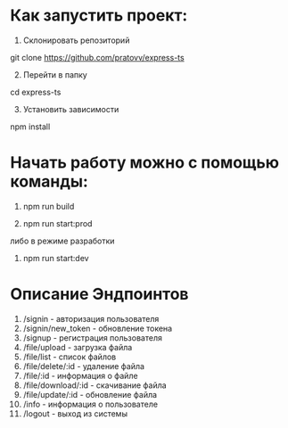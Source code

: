 # Как запустить проект:

1. Склонировать репозиторий

git clone https://github.com/pratovv/express-ts

2. Перейти в папку

cd express-ts

3. Установить зависимости

npm install

# Начать работу можно с помощью команды:

1. npm run build

2. npm run start:prod

либо в режиме разработки

1. npm run start:dev

# Описание Эндпоинтов

1. /signin - авторизация пользователя
2. /signin/new_token - обновление токена
3. /signup - регистрация пользователя
4. /file/upload - загрузка файла
5. /file/list - список файлов
6. /file/delete/:id - удаление файла
7. /file/:id - информация о файле
8. /file/download/:id - скачивание файла
9. /file/update/:id - обновление файла
10. /info - информация о пользователе
11. /logout - выход из системы
